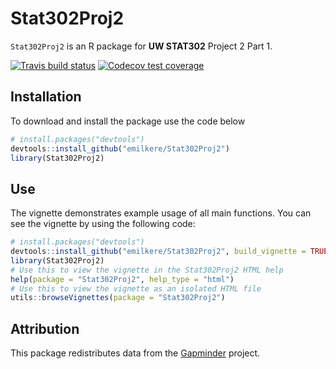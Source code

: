 # Stat302Proj2

`Stat302Proj2` is an R package for **UW STAT302** Project 2 Part 1. 

<!-- badges: start -->
  [![Travis build status](https://travis-ci.com/emilkere/Stat302Proj2.svg?branch=master)](https://travis-ci.com/emilkere/Stat302Proj2)
  [![Codecov test coverage](https://codecov.io/gh/emilkere/Stat302Proj2/branch/master/graph/badge.svg)](https://codecov.io/gh/emilkere/Stat302Proj2?branch=master)
  <!-- badges: end -->

## Installation

To download and install the package use the code below


``` r
# install.packages("devtools")
devtools::install_github("emilkere/Stat302Proj2")
library(Stat302Proj2)
```

## Use

The vignette demonstrates example usage of all main functions. You can see the vignette by using the following code:

``` r
# install.packages("devtools")
devtools::install_github("emilkere/Stat302Proj2", build_vignette = TRUE, build_opts = c())
library(Stat302Proj2)
# Use this to view the vignette in the Stat302Proj2 HTML help
help(package = "Stat302Proj2", help_type = "html")
# Use this to view the vignette as an isolated HTML file
utils::browseVignettes(package = "Stat302Proj2")
```

## Attribution

This package redistributes data from the [Gapminder](https://www.gapminder.org/data/) project.

